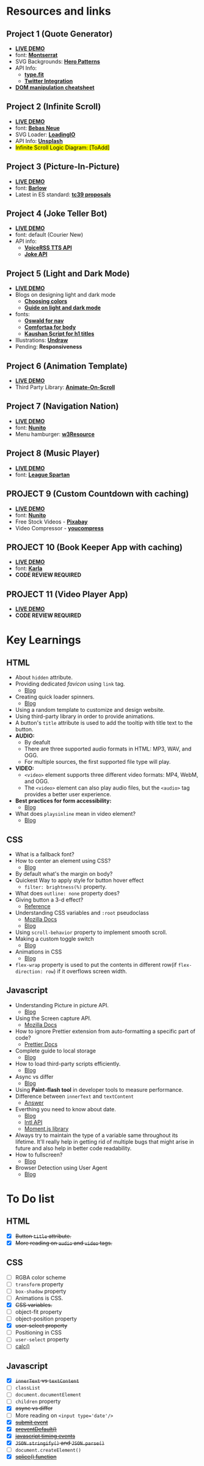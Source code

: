 # Resources and links

## Project 1 (Quote Generator)

- **[LIVE DEMO](https://mandy8055.github.io/web_handsOn/quote-generator/index.html)**
- font: **[Montserrat](https://fonts.google.com/specimen/Montserrat?query=montser)**
- SVG Backgrounds: **[Hero Patterns](https://heropatterns.com/)**
- API Info:
  - **[type.fit](https://type.fit/)**
  - **[Twitter Integration](https://developer.twitter.com/en/docs/twitter-for-websites/tweet-button/guides/web-intent)**
- **[DOM manipulation cheatsheet](https://htmldom.dev/)**

## Project 2 (Infinite Scroll)

- **[LIVE DEMO](https://mandy8055.github.io/web_handsOn/infinite-scroll/index.html)**
- font: **[Bebas Neue](https://fonts.google.com/specimen/Bebas+Neue?query=Bebas)**
- SVG Loader: **[LoadingIO](https://loading.io/)**
- API Info: **[Unsplash](https://unsplash.com/documentation)**
- <mark style="background-color: yellow">Infinite Scroll Logic Diagram: [ToAdd]</mark>

## Project 3 (Picture-In-Picture)

- **[LIVE DEMO](https://mandy8055.github.io/web_handsOn/picture-in-picture/index.html)**
- font: **[Barlow](https://fonts.google.com/specimen/Barlow)**
- Latest in ES standard: **[tc39 proposals](https://github.com/tc39/proposals)**

## Project 4 (Joke Teller Bot)

- **[LIVE DEMO](https://mandy8055.github.io/web_handsOn/joke-teller-bot/index.html)**
- font: default (Courier New)
- API info:
  - **[VoiceRSS TTS API](https://www.voicerss.org/api/)**
  - **[Joke API](https://sv443.net/jokeapi/v2/)**

## Project 5 (Light and Dark Mode)

- **[LIVE DEMO](https://mandy8055.github.io/web_handsOn/light-dark-mode/index.html)**
- Blogs on designing light and dark mode
  - **[Choosing colors](https://blog.prototypr.io/how-to-design-a-dark-theme-for-your-android-app-3daeb264637)**
  - **[Guide on light and dark mode](https://css-tricks.com/a-complete-guide-to-dark-mode-on-the-web/)**
- fonts:
  - **[Oswald for nav](https://fonts.google.com/specimen/Oswald)**
  - **[Comfortaa for body](https://fonts.google.com/specimen/Comfortaa)**
  - **[Kaushan Script for h1 titles](https://fonts.google.com/specimen/Kaushan+Script)**
- Illustrations: **[Undraw](https://undraw.co/illustrations)**
- Pending: **Responsiveness**

## Project 6 (Animation Template)

- **[LIVE DEMO](https://mandy8055.github.io/web_handsOn/animated-template/index.html)**
- Third Party Library: **[Animate-On-Scroll](https://michalsnik.github.io/aos/)**

## Project 7 (Navigation Nation)

- **[LIVE DEMO](https://mandy8055.github.io/web_handsOn/navigation-nation/index.html)**
- font: **[Nunito](https://fonts.google.com/specimen/Nunito?query=Nunito)**
- Menu hamburger: **[w3Resource](https://www.w3schools.com/howto/howto_css_menu_icon.asp)**

## Project 8 (Music Player)

- **[LIVE DEMO](https://mandy8055.github.io/web_handsOn/music-player/index.html)**
- font: **[League Spartan](https://fonts.google.com/specimen/League+Spartan)**

## PROJECT 9 (Custom Countdown with caching)

- **[LIVE DEMO](https://mandy8055.github.io/web_handsOn/custom-countdown/index.html)**
- font: **[Nunito](https://fonts.google.com/specimen/Nunito?query=Nunito)**
- Free Stock Videos - **[Pixabay](https://pixabay.com/videos/)**
- Video Compressor - **[youcompress](https://www.youcompress.com/)**

## PROJECT 10 (Book Keeper App with caching)

- **[LIVE DEMO](https://mandy8055.github.io/web_handsOn/book-keeper/index.html)**
- font: **[Karla](https://fonts.google.com/specimen/Karla)**
- **CODE REVIEW REQUIRED**

## PROJECT 11 (Video Player App)

- **[LIVE DEMO](https://mandy8055.github.io/web_handsOn/video-player/index.html)**
- **CODE REVIEW REQUIRED**

# Key Learnings

## HTML

- About `hidden` attribute.
- Providing dedicated _favicon_ using `link` tag.
  - [Blog](https://css-tricks.com/favicons-next-to-external-links/)
- Creating quick loader spinners.
  - [Blog](https://www.w3schools.com/howto/howto_css_loader.asp)
- Using a random template to customize and design website.
- Using third-party library in order to provide animations.
- A button's `title` attribute is used to add the tooltip with title text to the button.
- **AUDIO:**
  - By deafult <audio> player has no visual representation and is invisible. Adding the `controls` attribute makes it visible.
  - There are three supported audio formats in HTML: MP3, WAV, and OGG.
  - For multiple sources, the first supported file type will play.
- **VIDEO:**
  - `<video>` element supports three different video formats: MP4, WebM, and OGG.
  - The `<video>` element can also play audio files, but the `<audio>` tag provides a better user experience.
- **Best practices for form accessibility:**
  - [Blog](https://developer.mozilla.org/en-US/docs/Web/Accessibility/ARIA/forms/Basic_form_hints)
- What does `playsinline` mean in video element?
  - [Blog](https://css-tricks.com/what-does-playsinline-mean-in-web-video/)

## CSS

- What is a fallback font?
- How to center an element using CSS?
  - [Blog](https://css-tricks.com/centering-css-complete-guide/)
- By default what's the margin on body?
- Quickest Way to apply style for button hover effect
  - `filter: brightness(%)` property.
- What does `outline: none` property does?
- Giving button a 3-d effect?
  - [Reference](https://github.com/mandy8055/web_handsOn/blob/main/picture-in-picture/style.css)
- Understanding CSS variables and `:root` pseudoclass
  - [Mozilla Docs](https://developer.mozilla.org/en-US/docs/Web/CSS/Using_CSS_custom_properties)
  - [Blog](https://css-tricks.com/a-complete-guide-to-custom-properties/)
- Using `scroll-behavior` property to implement smooth scroll.
- Making a custom toggle switch
  - [Blog](https://www.w3schools.com/howto/howto_css_switch.asp)
- Animations in CSS
  - [Blog](https://css-tricks.com/almanac/properties/a/animation/)
- `flex-wrap` property is used to put the contents in different row(if `flex-direction: row`) if it overflows screen width.

## Javascript

- Understanding Picture in picture API.
  - [Blog](https://css-tricks.com/an-introduction-to-the-picture-in-picture-web-api/)
- Using the Screen capture API.
  - [Mozilla Docs](https://developer.mozilla.org/en-US/docs/Web/API/Screen_Capture_API/Using_Screen_Capture)
- How to ignore Prettier extension from auto-formatting a specific part of code?
  - [Prettier Docs](https://prettier.io/docs/en/ignore.html)
- Complete guide to local storage
  - [Blog](https://blog.logrocket.com/localstorage-javascript-complete-guide/)
- How to load third-party scripts efficiently.
  - [Blog](https://web.dev/optimizing-content-efficiency-loading-third-party-javascript/)
- Async vs differ
  - [Blog](https://web.dev/optimizing-content-efficiency-loading-third-party-javascript/#use-async-or-defer)
- Using **Paint-flash tool** in developer tools to measure performance.
- Difference between `innerText` and `textContent`
  - [Answer](https://stackoverflow.com/a/35213639/19090048)
- Everthing you need to know about date.
  - [Blog](https://css-tricks.com/everything-you-need-to-know-about-date-in-javascript/)
  - [Intl API](https://www.freecodecamp.org/news/how-to-get-started-with-internationalization-in-javascript-c09a0d2cd834/)
  - [Moment.js library](https://momentjs.com/docs/#/parsing/unix-timestamp-milliseconds/)
- Always try to maintain the type of a variable same throughout its lifetime. It'll really help in getting rid of multiple bugs that might arise in future and also help in better code readability.
- How to fullscreen?
  - [Blog](https://www.w3schools.com/howto/howto_js_fullscreen.asp)
- Browser Detection using User Agent
  - [Blog](https://developer.mozilla.org/en-US/docs/Web/HTTP/Browser_detection_using_the_user_agent)

# To Do list

## HTML

- [x] ~~Button `title` attribute.~~
- [x] ~~More reading on `audio` and `video` tags.~~

## CSS

- [ ] RGBA color scheme
- [ ] `transform` property
- [ ] `box-shadow` property
- [ ] Animations is CSS.
- [x] ~~CSS variables.~~
- [ ] object-fit property
- [ ] object-position property
- [x] ~~user-select property~~
- [ ] Positioning in CSS
- [ ] `user-select` property
- [ ] [calc()](https://css-tricks.com/a-complete-guide-to-calc-in-css/)

## Javascript

- [x] ~~`innerText` vs `textContent`~~
- [ ] `classList`
- [ ] `document.documentElement`
- [ ] `children` property
- [x] ~~async vs differ~~
- [ ] More reading on `<input type='date'/>`
- [x] ~~[submit event](https://developer.mozilla.org/en-US/docs/Web/API/HTMLFormElement/submit_event)~~
- [x] ~~[preventDefault()](https://www.w3schools.com/jsref/event_preventdefault.asp)~~
- [x] ~~[javascript timing events](https://www.w3schools.com/js/js_timing.asp)~~
- [x] ~~`JSON.stringify()` and `JSON.parse()`~~
- [ ] `document.createElement()`
- [x] ~~[splice() function](https://developer.mozilla.org/en-US/docs/Web/JavaScript/Reference/Global_Objects/Array/splice)~~
